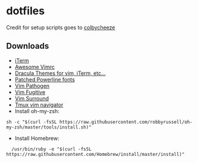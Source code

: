 # dotfiles

Credit for setup scripts goes to [colbycheeze](https://github.com/colbycheeze/dotfiles)

## Downloads
- [iTerm](https://www.iterm2.com)
- [Awesome Vimrc](https://github.com/amix/vimrc)
- [Dracula Themes for vim, iTerm, etc...](https://draculatheme.com)
- [Patched Powerline fonts](https://github.com/powerline/fonts)
- [Vim Pathogen](https://github.com/tpope/vim-pathogen)
- [Vim Fugitive](https://github.com/tpope/vim-fugitive)
- [Vim Surround](https://github.com/tpope/vim-surround)
- [Tmux vim navigator](https://github.com/christoomey/vim-tmux-navigator)
- Install oh-my-zsh:
```
sh -c "$(curl -fsSL https://raw.githubusercontent.com/robbyrussell/oh-my-zsh/master/tools/install.sh)"
```
- Install Homebrew:
```
  /usr/bin/ruby -e "$(curl -fsSL https://raw.githubusercontent.com/Homebrew/install/master/install)"
```
